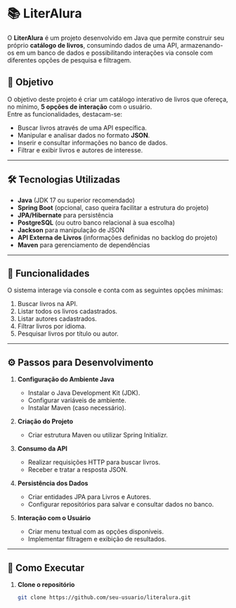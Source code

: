 # 📚 LiterAlura

O **LiterAlura** é um projeto desenvolvido em Java que permite construir seu próprio **catálogo de livros**, consumindo dados de uma API, armazenando-os em um banco de dados e possibilitando interações via console com diferentes opções de pesquisa e filtragem.

## 🎯 Objetivo
O objetivo deste projeto é criar um catálogo interativo de livros que ofereça, no mínimo, **5 opções de interação** com o usuário.  
Entre as funcionalidades, destacam-se:
- Buscar livros através de uma API específica.
- Manipular e analisar dados no formato **JSON**.
- Inserir e consultar informações no banco de dados.
- Filtrar e exibir livros e autores de interesse.

---

## 🛠 Tecnologias Utilizadas
- **Java** (JDK 17 ou superior recomendado)
- **Spring Boot** (opcional, caso queira facilitar a estrutura do projeto)
- **JPA/Hibernate** para persistência
- **PostgreSQL** (ou outro banco relacional à sua escolha)
- **Jackson** para manipulação de JSON
- **API Externa de Livros** (informações definidas no backlog do projeto)
- **Maven** para gerenciamento de dependências

---

## 📌 Funcionalidades
O sistema interage via console e conta com as seguintes opções mínimas:
1. Buscar livros na API.
2. Listar todos os livros cadastrados.
3. Listar autores cadastrados.
4. Filtrar livros por idioma.
5. Pesquisar livros por título ou autor.

---

## ⚙️ Passos para Desenvolvimento
1. **Configuração do Ambiente Java**  
   - Instalar o Java Development Kit (JDK).  
   - Configurar variáveis de ambiente.  
   - Instalar Maven (caso necessário).

2. **Criação do Projeto**  
   - Criar estrutura Maven ou utilizar Spring Initializr.

3. **Consumo da API**  
   - Realizar requisições HTTP para buscar livros.  
   - Receber e tratar a resposta JSON.

4. **Persistência dos Dados**  
   - Criar entidades JPA para Livros e Autores.  
   - Configurar repositórios para salvar e consultar dados no banco.

5. **Interação com o Usuário**  
   - Criar menu textual com as opções disponíveis.  
   - Implementar filtragem e exibição de resultados.

---

## 🚀 Como Executar
1. **Clone o repositório**
   ```bash
   git clone https://github.com/seu-usuario/literalura.git
